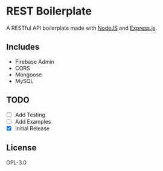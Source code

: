 # REST Boilerplate

A RESTful API boilerplate made with [NodeJS](https://nodejs.org/) and [Express.js](https://github.com/expressjs/express).

## Includes

- Firebase Admin
- CORS
- Mongoose
- MySQL

## TODO

- [ ] Add Testing
- [ ] Add Examples
- [x] Initial Release

## License

 GPL-3.0